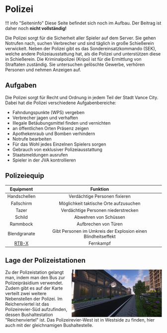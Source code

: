 # Polizei

!!! info "Seiteninfo" 
      Diese Seite befindet sich noch im Aufbau. Der Beitrag ist daher noch **nicht vollständig!**
      
Die Polizei sorgt für die Sicherheit aller Spieler auf dem Server. Sie gehen Notrufen nach, suchen Verbrecher und sind täglich in große Schießerein verwickelt. Neben der Polizei gibt es das Sondereinsatzkommando (SEK), welche andere Polizeiausstattung hat, als die Polizei und unterstützen diese in Schießerein.
Die Kriminalpolizei (Kripo) ist für die Ermittlung von Straftaten zuständig. Sie untersuchen gelöschte Gewerbe, verhören Personen und nehmen Anzeigen auf.

## Aufgaben

Die Polizei sorgt für Recht und Ordnung in jedem Teil der Stadt Vance City. Dabei hat die Polizei verschiedene Aufgabenbereiche:

* Fahndungspunkte (WPS) vergeben
* Verbrecher jagen und verhaften
* Illegale Betäubungsmittel finden und vernichten
* an öffentlichen Orten Präsenz zeigen
* Apothekenraub und Bomben verhindern
* Notrufe bearbeiten
* Für das Wohl jedes Einzelnen Spielers sorgen
* Gebrauch von exklusiver Polizeiausstattung
* Staatsmeldungen ausrufen
* Spieler in der JVA kontrollieren

## Polizeiequip

| Equipment | Funktion |
|:-:|:-:|
| Handschellen | Verdächtige Personen fixieren |
| Fallschirm | Möglichkeit taktische Orte aufzusuchen |
| Tazer | Verdächtige Personen niederstrecken |
| Schild | Abwehren von Schüssen |
| Rammbock | Aufbrechen von Türen |
| Blendgranate | Gibt Personen im Umkreis der Explosion einen Blindheitseffekt |
| [RTB-X ](../../pages/items/weapons/sniper.md) | Fernkampf |

## Lage der Polizeistationen
<img align="right" width="290" eight="290" src="../../../assets/image/fraktionen/PolizeiHQ.png">

Zu der Polizeistation gelangt man, indem man den Bus zur Polizeipräsidium verwendet. Zudem gibt es auf der Karte verteilt zwei weitere Nebenstellen der Polizei. Im Reichenviertel ist das Polizeirevier-Süd aufzufinden, dessen Bushaltestation "Reichenviertel" ist. Das Polizeirevier-West ist in Westside zu finden, hier auch mit der gleichnamigen Bushaltestelle.  
